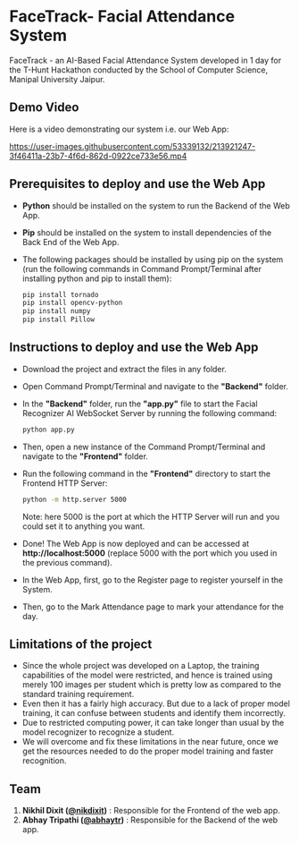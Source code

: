 # FaceTrack- Facial Attendance System
FaceTrack - an AI-Based Facial Attendance System developed in 1 day for the T-Hunt Hackathon conducted by the School of Computer Science, Manipal University Jaipur. 

## Demo Video

Here is a video demonstrating our system i.e. our Web App:

https://user-images.githubusercontent.com/53339132/213921247-3f46411a-23b7-4f6d-862d-0922ce733e56.mp4

## Prerequisites to deploy and use the Web App
  - **Python** should be installed on the system to run the Backend of the Web App.
  - **Pip** should be installed on the system to install dependencies of the Back End of the Web App.
  - The following packages should be installed by using pip on the system (run the following commands in Command Prompt/Terminal after installing python and pip to install them):
    
    ```bash
    pip install tornado
    pip install opencv-python
    pip install numpy
    pip install Pillow
    ```

## Instructions to deploy and use the Web App
  - Download the project and extract the files in any folder.
  - Open Command Prompt/Terminal and navigate to the **"Backend"** folder.
  - In the **"Backend"** folder, run the **"app.py"** file to start the Facial Recognizer AI WebSocket Server by running the following command:
    
    ```bash
    python app.py
    ```
    
  - Then, open a new instance of the Command Prompt/Terminal and navigate to the **"Frontend"** folder.
  - Run the following command in the **"Frontend"** directory to start the Frontend HTTP Server:
    
    ```bash
    python -m http.server 5000
    ```
    
    Note: here 5000 is the port at which the HTTP Server will run and you could set it to anything you want.
  
  - Done! The Web App is now deployed and can be accessed at **http://localhost:5000** (replace 5000 with the port which you used in the previous command).
  - In the Web App, first, go to the Register page to register yourself in the System.
  - Then, go to the Mark Attendance page to mark your attendance for the day.

## Limitations of the project

 - Since the whole project was developed on a Laptop, the training capabilities of the model were restricted, and hence is trained using merely 100 images per student which is pretty low as compared to the standard training requirement.
 - Even then it has a fairly high accuracy. But due to a lack of proper model training, it can confuse between students and identify them incorrectly.
 - Due to restricted computing power, it can take longer than usual by the model recognizer to recognize a student.
 - We will overcome and fix these limitations in the near future, once we get the resources needed to do the proper model training and faster recognition.

## Team

1. **Nikhil Dixit ([@nikdixit](https://github.com/nikhildixit27))** : Responsible for the Frontend of the web app.
2. **Abhay Tripathi ([@abhaytr](https://github.com/abhaytr))** : Responsible for the Backend of the web app.
